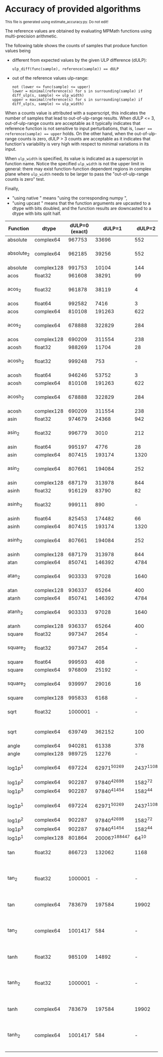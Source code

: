 
# Accuracy of provided algorithms

<sub>This file is generated using estimate_accuracy.py. Do not edit!</sub>

The reference values are obtained by evaluating MPMath functions using
multi-precision arithmetic.

The following table shows the counts of samples that produce function
values being
- different from expected values by the given ULP difference (dULP):
  ```
  ulp_diff(func(sample), reference(sample)) == dULP
  ```

- out of the reference values ulp-range:
  ```
  not (lower <= func(sample) <= upper)
  lower = minimal(reference(s) for s in surrounding(sample) if diff_ulp(s, sample) <= ulp_width)
  upper = maximal(reference(s) for s in surrounding(sample) if diff_ulp(s, sample) <= ulp_width)
  ```

When a counts value is attributed with a superscript, this indicates
the number of samples that lead to out-of-ulp-range results. When dULP
<= 3, out-of-ulp-range counts are acceptable as it typically indicates
that reference function is not sensitive to input perturbations, that
is, `lower == reference(sample) == upper` holds. On the other hand,
when the out-of-ulp-range counts is zero, dULP > 3 counts are
acceptable as it indicates that function's variability is very high
with respect to minimal variations in its input.

When `ulp_width` is specified, its value is indicated as a superscript
in function name. Notice the specified `ulp_width` is not the upper
limit in general: there may exist function-function dependent regions
in complex plane where `ulp_width` needs to be larger to pass the
"out-of-ulp-range counts is zero" test.

Finally,
- "using native <function>" means "using the corresponding numpy <function>",
- "using upcast <function>" means that the function arguments are
  upcasted to a dtype with bits doubled, and the function results are
  downcasted to a dtype with bits split half.

| Function | dtype | dULP=0 (exact) | dULP=1 | dULP=2 | dULP=3 | dULP>3 | Notes |
| -------- | ----- | -------------- | ------ | ------ | ------ | ------ | ----- |
| absolute | complex64 | 967753 | 33696 | 552 | - | - |
| absolute<sub>2</sub> | complex64 | 962185 | 39256 | 552 | - | 8 | using native absolute |
| absolute | complex128 | 991753 | 10104 | 144 | - | - |
| acos | float32 | 961608 | 38291 | 99 | 3 | - |
| acos<sub>2</sub> | float32 | 961878 | 38119 | 4 | - | - | using native acos |
| acos | float64 | 992582 | 7416 | 3 | - | - |
| acos | complex64 | 810108 | 191263 | 622 | 8 | - |
| acos<sub>2</sub> | complex64 | 678888 | 322829 | 284 | - | - | using native acos |
| acos | complex128 | 690209 | 311554 | 238 | - | - |
| acosh | float32 | 988269 | 11704 | 28 | - | - |
| acosh<sub>2</sub> | float32 | 999248 | 753 | - | - | - | using native acosh |
| acosh | float64 | 946246 | 53752 | 3 | - | - |
| acosh | complex64 | 810108 | 191263 | 622 | 8 | - |
| acosh<sub>2</sub> | complex64 | 678888 | 322829 | 284 | - | - | using native acosh |
| acosh | complex128 | 690209 | 311554 | 238 | - | - | - |
| asin | float32 | 974679 | 24368 | 942 | 12 | - | - |
| asin<sub>2</sub> | float32 | 996779 | 3010 | 212 | - | - | using native asin |
| asin | float64 | 995197 | 4776 | 28 | - | - | - |
| asin | complex64 | 807415 | 193174 | 1320 | 92 | - | - |
| asin<sub>2</sub> | complex64 | 807661 | 194084 | 252 | 4 | - | using native asin |
| asin | complex128 | 687179 | 313978 | 844 | - | - | - |
| asinh | float32 | 916129 | 83790 | 82 | - | - | - |
| asinh<sub>2</sub> | float32 | 999111 | 890 | - | - | - | using native asinh |
| asinh | float64 | 825453 | 174482 | 66 | - | - | - |
| asinh | complex64 | 807415 | 193174 | 1320 | 92 | - | - |
| asinh<sub>2</sub> | complex64 | 807661 | 194084 | 252 | 4 | - | using native asinh |
| asinh | complex128 | 687179 | 313978 | 844 | - | - | - |
| atan | complex64 | 850741 | 146392 | 4784 | 84 | - | - |
| atan<sub>2</sub> | complex64 | 903333 | 97028 | 1640 | - | - | using native atan |
| atan | complex128 | 936337 | 65264 | 400 | - | - | - |
| atanh | complex64 | 850741 | 146392 | 4784 | 84 | - | - |
| atanh<sub>2</sub> | complex64 | 903333 | 97028 | 1640 | - | - | using native atanh |
| atanh | complex128 | 936337 | 65264 | 400 | - | - | - |
| square | float32 | 997347 | 2654 | - | - | - | - |
| square<sub>2</sub> | float32 | 997347 | 2654 | - | - | - | using native square |
| square | float64 | 999593 | 408 | - | - | - | - |
| square | complex64 | 976809 | 25192 | - | - | - | - |
| square<sub>2</sub> | complex64 | 939997 | 29016 | 16 | - | 32972 | using native square |
| square | complex128 | 995833 | 6168 | - | - | - | - |
| sqrt | float32 | 1000001 | - | - | - | - | using native sqrt |
| sqrt | complex64 | 639749 | 362152 | 100 | - | - | using native sqrt |
| angle | complex64 | 940281 | 61338 | 378 | 4 | - | - |
| angle | complex128 | 989725 | 12276 | - | - | - | - |
| log1p<sup>1</sup> | complex64 | 697224 | 62971<sup>50269</sup> | 2437<sup>1108</sup> | 1521<sup>1505</sup> | 237848<sup>237612</sup>!! | using native log1p |
| log1p<sup>2</sup> | complex64 | 902287 | 97840<sup>42698</sup> | 1582<sup>72</sup> | 102<sup>6</sup> | 190<sup>2</sup>!! | - |
| log1p<sup>3</sup> | complex64 | 902287 | 97840<sup>41454</sup> | 1582<sup>44</sup> | 102 | 190 | - |
| log1p<sup>1</sup> | complex64 | 697224 | 62971<sup>50269</sup> | 2437<sup>1108</sup> | 1521<sup>1505</sup> | 237848<sup>237612</sup>!! | using native log1p |
| log1p<sup>2</sup> | complex64 | 902287 | 97840<sup>42698</sup> | 1582<sup>72</sup> | 102<sup>6</sup> | 190<sup>2</sup>!! | - |
| log1p<sup>3</sup> | complex64 | 902287 | 97840<sup>41454</sup> | 1582<sup>44</sup> | 102 | 190 | - |
| log1p<sup>1</sup> | complex128 | 801864 | 200067<sup>188447</sup> | 64<sup>10</sup> | 6 | - | - |
| tan | float32 | 866723 | 132062 | 1168 | 48 | - | using native tan |
| tan<sub>2</sub> | float32 | 1000001 | - | - | - | - | using upcast tan, native tan |
| tan | complex64 | 783679 | 197584 | 19902 | 776 | 60 | using native tan |
| tan<sub>2</sub> | complex64 | 1001417 | 584 | - | - | - | using upcast tan, native tan |
| tanh | float32 | 985109 | 14892 | - | - | - | using native tanh |
| tanh<sub>2</sub> | float32 | 1000001 | - | - | - | - | using native tanh, upcast tanh |
| tanh | complex64 | 783679 | 197584 | 19902 | 776 | 60 | using native tanh |
| tanh<sub>2</sub> | complex64 | 1001417 | 584 | - | - | - | using native tanh, upcast tanh |
